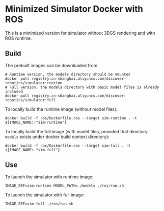 # Minimized Simulator Docker with ROS

This is a minimized version for simulator without 3DGS rendering and with ROS runtime.

## Build

The prebuilt images can be downloaded from 

```shell
# Runtime version, the models directory should be mounted 
docker pull registry.cn-shanghai.aliyuncs.com/discover-robotics/simulator:runtime
# Full version, the models directory with basic model files is already included
docker pull registry.cn-shanghai.aliyuncs.com/discover-robotics/simulator:full
```

To locally build the runtime image (without model files):

```shell
docker build -f ros/Dockerfile.ros --target sim-runtime . -t ${IMAGE_NAME:-"sim-runtime"}
```

To locally build the full image (with model files, provided that directory `models` exists under docker build context directory):

```shell
docker build -f ros/Dockerfile.ros --target sim-full . -t ${IMAGE_NAME:-"sim-full"}
```

## Use

To launch the simulator with runtime image:

```shell
IMAGE_REF=sim-runtime MODEL_PATH=./models ./ros/run.sh
```

To launch the simulator with full image:

```shell
IMAGE_REF=sim-full ./ros/run.sh
```